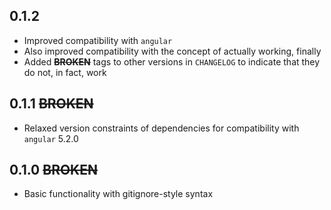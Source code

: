 ## 0.1.2

- Improved compatibility with `angular`
- Also improved compatibility with the concept of actually working, finally
- Added **~~BROKEN~~** tags to other versions in `CHANGELOG` to indicate that they do not, in fact, work

## 0.1.1 ~~BROKEN~~

- Relaxed version constraints of dependencies for compatibility with `angular` 5.2.0

## 0.1.0 ~~BROKEN~~

- Basic functionality with gitignore-style syntax

